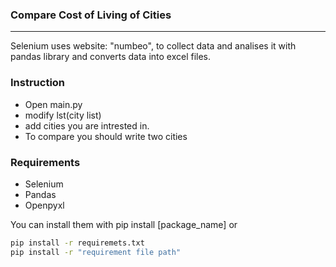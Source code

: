 ### Compare Cost of Living of Cities
---
Selenium uses website: "numbeo", 
to collect data and analises it with pandas library
and converts data into excel files.

### Instruction

* Open main.py 
* modify lst(city list) 
* add cities you are intrested in.
* To compare you should write two cities 

### Requirements 

* Selenium
* Pandas
* Openpyxl

You can install them with pip install [package_name]
or 
```Bash 
pip install -r requiremets.txt
pip install -r "requirement file path"
```